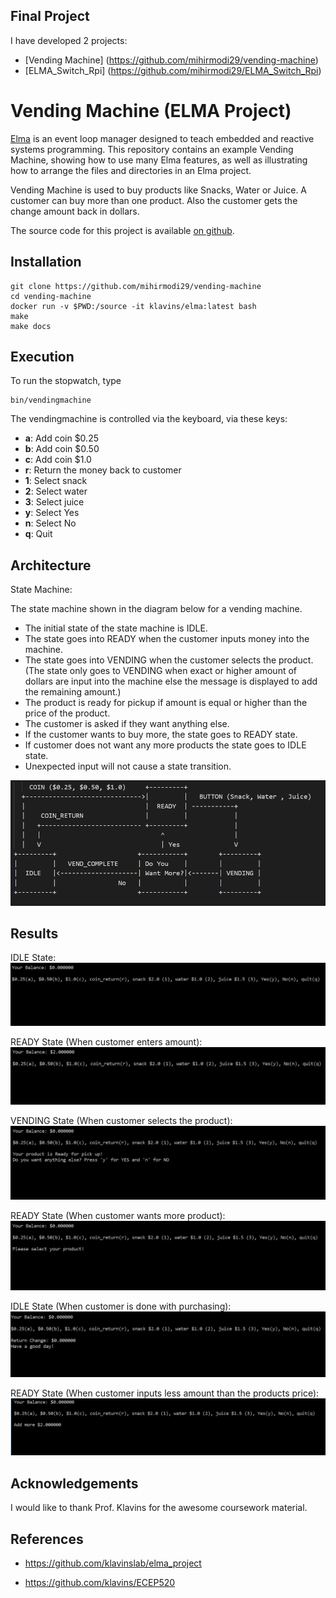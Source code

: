 Final Project
---
I have developed 2 projects:
- [Vending Machine] (https://github.com/mihirmodi29/vending-machine)
- [ELMA_Switch_Rpi] (https://github.com/mihirmodi29/ELMA_Switch_Rpi)

Vending Machine (ELMA Project)
===

[Elma](https://github.com/mihirmodi29/elma) is an event loop manager designed to teach embedded and reactive systems programming. This repository contains an example Vending Machine, showing how to use many Elma features, as well as illustrating how to arrange the files and directories in an Elma project.

Vending Machine is used to buy products like Snacks, Water or Juice. A customer can buy more than one product. Also the customer gets the change amount back in dollars.

The source code for this project is available [on github](https://github.com/mihirmodi29/vending-machine).

Installation
---

    git clone https://github.com/mihirmodi29/vending-machine
    cd vending-machine
    docker run -v $PWD:/source -it klavins/elma:latest bash
    make
    make docs


Execution
---
To run the stopwatch, type

    bin/vendingmachine

The vendingmachine is controlled via the keyboard, via these keys:
- **a**: Add coin $0.25
- **b**: Add coin $0.50
- **c**: Add coin $1.0
- **r**: Return the money back to customer
- **1**: Select snack
- **2**: Select water
- **3**: Select juice
- **y**: Select Yes
- **n**: Select No
- **q**: Quit

Architecture
---
State Machine: 

 The state machine shown in the diagram below for a vending machine. 
 
 - The initial state of the state machine is IDLE.
 - The state goes into READY when the customer inputs money into the machine.
 - The state goes into VENDING when the customer selects the product. (The state only goes to VENDING when exact or higher amount of dollars are input into the machine else the message is displayed to add the remaining amount.)
 - The product is ready for pickup if amount is equal or higher than the price of the product.
 - The customer is asked if they want anything else.
 - If the customer wants to buy more, the state goes to READY state.
 - If customer does not want any more products the state goes to IDLE state.
 - Unexpected input will not cause a state transition.
 
 ![](images/StateMachine.PNG)
 
Results
---
IDLE State:
 ![](images/IDLE.PNG)

READY State (When customer enters amount):
 ![](images/READY.PNG)
 
 VENDING State (When customer selects the product):
 ![](images/VENDING.PNG)

 READY State (When customer wants more product):
 ![](images/Yes.PNG)
 
 IDLE State (When customer is done with purchasing):
 ![](images/Vend_complete.PNG)
 
 READY State (When customer inputs less amount than the products price):
 ![](images/LessAmount.PNG)
 
Acknowledgements
---
I would like to thank Prof. Klavins for the awesome coursework material. 

References
---
- https://github.com/klavinslab/elma_project

- https://github.com/klavins/ECEP520
